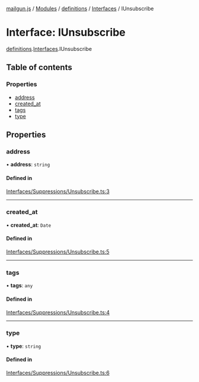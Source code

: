 [mailgun.js](../README.md) / [Modules](../modules.md) / [definitions](../modules/definitions.md) / [Interfaces](../modules/definitions.Interfaces.md) / IUnsubscribe

# Interface: IUnsubscribe

[definitions](../modules/definitions.md).[Interfaces](../modules/definitions.Interfaces.md).IUnsubscribe

## Table of contents

### Properties

- [address](definitions.Interfaces.IUnsubscribe.md#address)
- [created\_at](definitions.Interfaces.IUnsubscribe.md#created_at)
- [tags](definitions.Interfaces.IUnsubscribe.md#tags)
- [type](definitions.Interfaces.IUnsubscribe.md#type)

## Properties

### address

• **address**: `string`

#### Defined in

[Interfaces/Suppressions/Unsubscribe.ts:3](https://github.com/mailgun/mailgun.js/blob/20b24c7/lib/Interfaces/Suppressions/Unsubscribe.ts#L3)

___

### created\_at

• **created\_at**: `Date`

#### Defined in

[Interfaces/Suppressions/Unsubscribe.ts:5](https://github.com/mailgun/mailgun.js/blob/20b24c7/lib/Interfaces/Suppressions/Unsubscribe.ts#L5)

___

### tags

• **tags**: `any`

#### Defined in

[Interfaces/Suppressions/Unsubscribe.ts:4](https://github.com/mailgun/mailgun.js/blob/20b24c7/lib/Interfaces/Suppressions/Unsubscribe.ts#L4)

___

### type

• **type**: `string`

#### Defined in

[Interfaces/Suppressions/Unsubscribe.ts:6](https://github.com/mailgun/mailgun.js/blob/20b24c7/lib/Interfaces/Suppressions/Unsubscribe.ts#L6)
